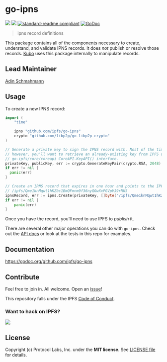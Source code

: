 # go-ipns

[![](https://img.shields.io/badge/made%20by-Protocol%20Labs-blue.svg?style=flat-square)](https://protocol.ai)
[![](https://img.shields.io/badge/project-IPFS-blue.svg?style=flat-square)](https://ipfs.tech/)
[![standard-readme compliant](https://img.shields.io/badge/standard--readme-OK-green.svg?style=flat-square)](https://github.com/RichardLitt/standard-readme)
[![GoDoc](https://godoc.org/github.com/ipfs/go-datastore?status.svg)](https://godoc.org/github.com/ipfs/go-ipns)

> ipns record definitions

This package contains all of the components necessary to create, understand, and validate IPNS records. It does *not* publish or resolve those records. [Kubo](https://github.com/ipfs/kubo) uses this package internally to manipulate records.

## Lead Maintainer

[Adin Schmahmann](https://github.com/aschmahmann)

## Usage

To create a new IPNS record:

```go
import (
	"time"

	ipns "github.com/ipfs/go-ipns"
	crypto "github.com/libp2p/go-libp2p-crypto"
)

// Generate a private key to sign the IPNS record with. Most of the time, 
// however, you'll want to retrieve an already-existing key from IPFS using the
// go-ipfs/core/coreapi CoreAPI.KeyAPI() interface.
privateKey, publicKey, err := crypto.GenerateKeyPair(crypto.RSA, 2048)
if err != nil {
  panic(err)
}

// Create an IPNS record that expires in one hour and points to the IPFS address
// /ipfs/Qme1knMqwt1hKZbc1BmQFmnm9f36nyQGwXxPGVpVJ9rMK5
ipnsRecord, err := ipns.Create(privateKey, []byte("/ipfs/Qme1knMqwt1hKZbc1BmQFmnm9f36nyQGwXxPGVpVJ9rMK5"), 0, time.Now().Add(1*time.Hour))
if err != nil {
	panic(err)
}
```

Once you have the record, you’ll need to use IPFS to *publish* it.

There are several other major operations you can do with `go-ipns`. Check out the [API docs](https://godoc.org/github.com/ipfs/go-ipns) or look at the tests in this repo for examples.

## Documentation

https://godoc.org/github.com/ipfs/go-ipns

## Contribute

Feel free to join in. All welcome. Open an [issue](https://github.com/ipfs/go-ipns/issues)!

This repository falls under the IPFS [Code of Conduct](https://github.com/ipfs/community/blob/master/code-of-conduct.md).

### Want to hack on IPFS?

[![](https://cdn.rawgit.com/jbenet/contribute-ipfs-gif/master/img/contribute.gif)](https://github.com/ipfs/community/blob/master/CONTRIBUTING.md)

## License

Copyright (c) Protocol Labs, Inc. under the **MIT license**. See [LICENSE file](./LICENSE) for details.
